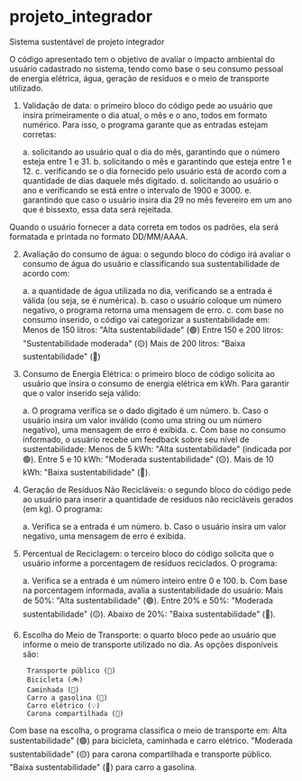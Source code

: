 # projeto_integrador
Sistema sustentável de projeto integrador

O código apresentado tem o objetivo de avaliar o impacto ambiental do usuário cadastrado no sistema, tendo como base o seu consumo pessoal de energia elétrica, água, geração de resíduos e o meio de transporte utilizado.

1. Validação de data: o primeiro bloco do código pede ao usuário que insira primeiramente o dia atual, o mês e o ano, todos em formato numérico. Para isso, o programa garante que as entradas estejam corretas:

    a. solicitando ao usuário qual o dia do mês, garantindo que o número esteja entre 1 e 31.
    b. solicitando o mês e garantindo que esteja entre 1 e 12.
    c. verificando se o dia fornecido pelo usuário está de acordo com a quantidade de dias daquele mês digitado.
    d. solicitando ao usuário o ano e verificando se está entre o intervalo de 1900 e 3000.
    e. garantindo que caso o usuário insira dia 29 no mês fevereiro em um ano que é bissexto, essa data será rejeitada.

Quando o usuário fornecer a data correta em todos os padrões, ela será formatada e printada no formato DD/MM/AAAA.

2. Avaliação do consumo de água: o segundo bloco do código irá avaliar o consumo de água do usuário e classificando sua sustentabilidade de acordo com:

    a. a quantidade de água utilizada no dia, verificando se a entrada é válida (ou seja, se é numérica).
    b. caso o usuário coloque um número negativo, o programa retorna uma mensagem de erro.
    c. com base no consumo inserido, o código vai categorizar a sustentabilidade em:
            Menos de 150 litros: "Alta sustentabilidade" (🟢)
            Entre 150 e 200 litros: "Sustentabilidade moderada" (🟡)
            Mais de 200 litros: "Baixa sustentabilidade" (🔴)

3. Consumo de Energia Elétrica: o primeiro bloco de código solicita ao usuário que insira o consumo de energia elétrica em kWh. Para garantir que o valor inserido seja válido:

    a. O programa verifica se o dado digitado é um número.
    b. Caso o usuário insira um valor inválido (como uma string ou um número negativo), uma mensagem de erro é exibida.
    c. Com base no consumo informado, o usuário recebe um feedback sobre seu nível de sustentabilidade:
            Menos de 5 kWh: "Alta sustentabilidade" (indicada por 🟢).
            Entre 5 e 10 kWh: "Moderada sustentabilidade" (🟡).
            Mais de 10 kWh: "Baixa sustentabilidade" (🔴).

4. Geração de Resíduos Não Recicláveis: o segundo bloco do código pede ao usuário para inserir a quantidade de resíduos não recicláveis gerados (em kg). O programa:

    a. Verifica se a entrada é um número.
    b. Caso o usuário insira um valor negativo, uma mensagem de erro é exibida.

5. Percentual de Reciclagem: o terceiro bloco do código solicita que o usuário informe a porcentagem de resíduos reciclados. O programa:
    
    a. Verifica se a entrada é um número inteiro entre 0 e 100.
    b. Com base na porcentagem informada, avalia a sustentabilidade do usuário:
            Mais de 50%: "Alta sustentabilidade" (🟢).
            Entre 20% e 50%: "Moderada sustentabilidade" (🟡).
            Abaixo de 20%: "Baixa sustentabilidade" (🔴).

6. Escolha do Meio de Transporte: o quarto bloco pede ao usuário que informe o meio de transporte utilizado no dia. As opções disponíveis são:

        Transporte público (🚌)
        Bicicleta (🚲)
        Caminhada (🚶)
        Carro a gasolina (🚗)
        Carro elétrico (💡)
        Carona compartilhada (👥)

Com base na escolha, o programa classifica o meio de transporte em:
            Alta sustentabilidade" (🟢) para bicicleta, caminhada e carro elétrico.
            "Moderada sustentabilidade" (🟡) para carona compartilhada e transporte público.
            "Baixa sustentabilidade" (🔴) para carro a gasolina.

            